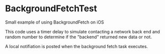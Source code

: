 # BackgroundFetchTest
Small example of using BackgroundFetch on iOS

This code uses a timer delay to simulate contacting a network back end and random number to determine if the 
"backend" returned new data or not.

A local notifiation is posted when the background fetch task executes.
